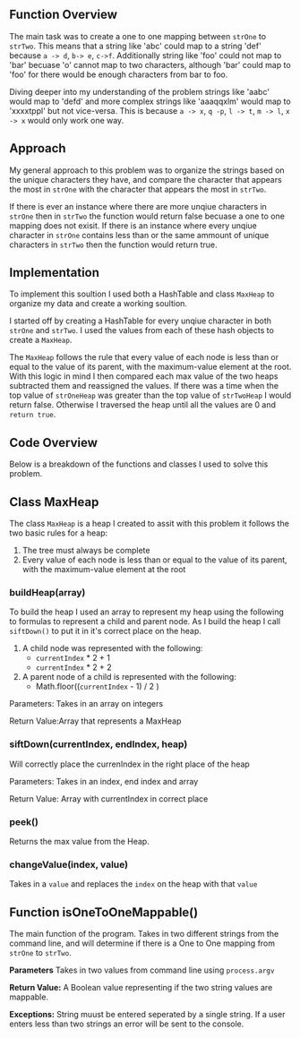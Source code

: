 ## Function Overview

The main task was to create a one to one mapping between `strOne` to `strTwo`. This means that a string like 'abc' could map to a string 'def' because `a -> d`, `b-> e`, `c->f`. Additionally string like 'foo' could not map to 'bar' becuase 'o' cannot map to two characters, although 'bar' could map to 'foo' for there would be enough characters from bar to foo. 

Diving deeper into my understanding of the problem strings like 'aabc' would map to 'defd' and more complex strings like 'aaaqqxlm' would map to 'xxxxtppl' but not vice-versa. This is because `a -> x`, `q -p`, `l -> t`, `m -> l`, `x -> x` would only work one way. 

## Approach

My general approach to this problem was to organize the strings based on the unique characters they have, and compare the character that appears the most in `strOne` with the character that appears the most in `strTwo`. 

If there is ever an instance where there are more unqiue characters in `strOne` then in `strTwo` the function would return false becuase a one to one mapping does not exisit. If there is an instance where every unqiue character in `strOne` contains less than or the same ammount of unique characters in `strTwo` then the function would return true.

## Implementation 

To implement this soultion I used both a HashTable and class `MaxHeap` to organize my data and create a working soultion. 

I started off by creating a HashTable for every unqiue character in both `strOne` and `strTwo`. I used the values from each of these hash objects to create a `MaxHeap`. 

The `MaxHeap` follows the rule that every value of each node is less than or equal to the value of its parent, with the maximum-value element at the root. With this logic in mind I then compared each max value of the two heaps subtracted them and reassigned the values. If there was a time when the top value of `strOneHeap` was greater than the top value of `strTwoHeap` I would return false. Otherwise I traversed the heap until all the values are 0 and `return true`.

## Code Overview

Below is a breakdown of the functions and classes I used to solve this problem. 

## Class MaxHeap

The class `MaxHeap` is a heap I created to assit with this problem it follows the two basic rules for a heap:

1. The tree must always be complete
2. Every value of each node is less than or equal to the value of its parent, with the maximum-value element at the root

### buildHeap(array)

To build the heap I used an array to represent my heap using the following to formulas to represent a child and parent node. As I build the heap I call `siftDown()` to put it in it's correct place on the heap.

1. A child node was represented with the following:
    - `currentIndex` * 2 + 1
    - `currentIndex` * 2 + 2
2. A parent node of a child is represented with the following:
    - Math.floor((`currentIndex` - 1) / 2 )

Parameters: Takes in an array on integers

Return Value:Array that represents a MaxHeap

### siftDown(currentIndex, endIndex, heap)

Will correctly place the currenIndex in the right place of the heap

Parameters: Takes in an index, end index and array

Return Value: Array with currentIndex in correct place

### peek() 

Returns the max value from the Heap.

### changeValue(index, value)

Takes in a `value` and replaces the `index` on the heap with that `value`


## Function isOneToOneMappable()

The main function of the program. Takes in two different strings from the command line, and will determine if there is a One to One mapping from `strOne` to `strTwo`.

**Parameters**
Takes in two values from command line using `process.argv`

**Return Value:**
A Boolean value representing if the two string values are mappable. 

**Exceptions:**
String muust be entered seperated by a single string. If a user enters less than two strings an error will be sent to the console. 